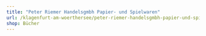 ```yaml
---
title: "Peter Riemer Handelsgmbh Papier- und Spielwaren"
url: /klagenfurt-am-woerthersee/peter-riemer-handelsgmbh-papier-und-spielwaren/
shop: Bücher
---
```

